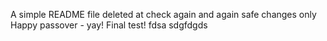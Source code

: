 A simple README file
deleted at
check again
and again
safe changes only
Happy passover - yay!
Final test!
fdsa
sdgfdgds
